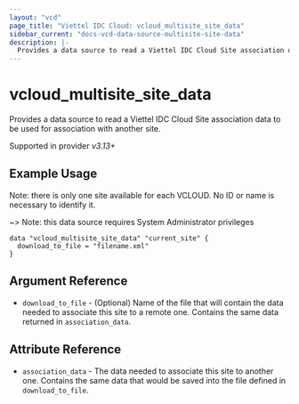 ```yaml
---
layout: "vcd"
page_title: "Viettel IDC Cloud: vcloud_multisite_site_data"
sidebar_current: "docs-vcd-data-source-multisite-site-data"
description: |-
  Provides a data source to read a Viettel IDC Cloud Site association data to be used for association with another site.
---
```


# vcloud\_multisite\_site\_data

Provides a data source to read a Viettel IDC Cloud Site association data to be used for association with another site.

Supported in provider *v3.13+*

## Example Usage 

Note: there is only one site available for each VCLOUD. No ID or name is necessary to identify it.

~> Note: this data source requires System Administrator privileges

```hcl
data "vcloud_multisite_site_data" "current_site" {
  download_to_file = "filename.xml"
}
```

## Argument Reference

* `download_to_file` - (Optional) Name of the file that will contain the data needed to associate this site to a remote one.
  Contains the same data returned in `association_data`.

## Attribute Reference

* `association_data` - The data needed to associate this site to another one. Contains the same data that would be saved into
  the file defined in `download_to_file`.